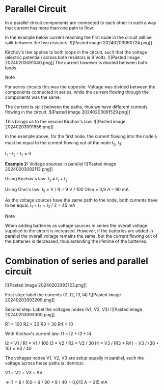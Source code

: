 # Parallel Circuit

In a parallel circuit components are connected to each other in such a way that current has more than one path to flow.

In the example below current reaching the first node in the circuit will be split between the two resistors.
![[Pasted image 20240203090724.png]]

Kirchov's law applies to both loops in the circuit, such that the voltage (electric potential) across both resistors is 9 Volts.
![[Pasted image 20240203091040.png]]
The current however is divided between both loops.

>[!Note]
>For series circuits this was the opposite:
>Voltage was divided between the components connected in series, while the current flowing through the components was the same.

The current is split between the paths, thus we have different currents flowing in the circuit. 
![[Pasted image 20240203091529.png]]

This brings us to the second Kirchov's law:
![[Pasted image 20240203091656.png]]

In the example above, for the first node, the current flowing into the node I<sub>1</sub>
must be equal to the current flowing out of the node I<sub>2</sub>, I<sub>3</sub>:

I<sub>1</sub> - I<sub>2</sub> - I<sub>3</sub> = 0


**Example 2:**
Voltage sources in parallel
![[Pasted image 20240203092113.png]]

Using Kirchov's law:
I<sub>3</sub> = I<sub>1</sub> + I<sub>2</sub>

Using Ohm's law:
I<sub>3</sub> = V / R = 9 V / 100 Ohm = 0,9 A = 90 mA

As the voltage sources have the same path to the node, both currents have to be equal.
I<sub>1</sub> = I<sub>2</sub> = I<sub>3</sub> / 2 = 45 mA

>[!Note]
>When adding batteries as voltage sources in series the overall voltage supplied to the circuit is increased.
>However, if the batteries are added in parallel the overall voltage remains the same, but the current flowing out of the batteries is decreased, thus extending the lifetime of the batteries.


# Combination of series and parallel circuit

![[Pasted image 20240203093123.png]]

First step: label the currents (I1, I2, I3, I4)
![[Pasted image 20240203093209.png]]

Second step: Label the voltages nodes (V1, V2, V3)
![[Pasted image 20240203093300.png]]

R1 = 100
R2 = 30
R3 = 30
R4 = 10

With Kirchov's current law:
I1 = I2 + I3 + I4

I2 = V1 / R1 = V1 / 100
I3 = V2 / R2 = V2 / 30
I4 = V3 / (R3 + R4) = V3 / (30 + 10) = V3 / 40

The voltages nodes V1, V2, V3 are setup equally in parallel, such the voltage across these paths is identical:

V1 = V2 = V3 = 9V

=> I1 = 9 / 100 + 9 / 30 + 9 / 40 = 0,615 A = 615 mA